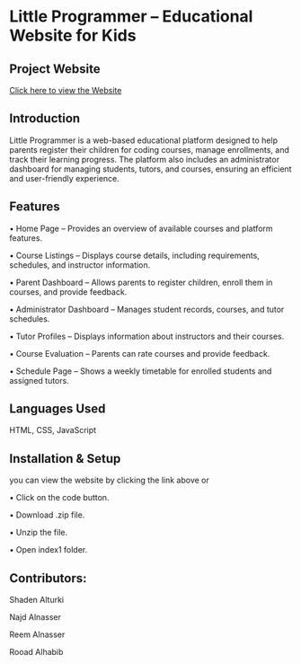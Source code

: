 # Little Programmer – Educational Website for Kids
## Project Website  
[Click here to view the Website](https://littleprogrammerwebsite.github.io/)
## Introduction

Little Programmer is a web-based educational platform designed to help parents register their children for coding courses, manage enrollments, and track their learning progress. The platform also includes an administrator dashboard for managing students, tutors, and courses, ensuring an efficient and user-friendly experience.

## Features

• Home Page – Provides an overview of available courses and platform features.

• Course Listings – Displays course details, including requirements, schedules, and instructor information.

• Parent Dashboard – Allows parents to register children, enroll them in courses, and provide feedback.

• Administrator Dashboard – Manages student records, courses, and tutor schedules.

• Tutor Profiles – Displays information about instructors and their courses.

• Course Evaluation – Parents can rate courses and provide feedback.

• Schedule Page – Shows a weekly timetable for enrolled students and assigned tutors.

## Languages Used

HTML, CSS, JavaScript


## Installation & Setup

you can view the website by clicking the link above or 

• Click on the code button. 

• Download .zip file.

• Unzip the file.

• Open index1 folder.


## Contributors:

Shaden Alturki

Najd Alnasser

Reem Alnasser

Rooad Alhabib
